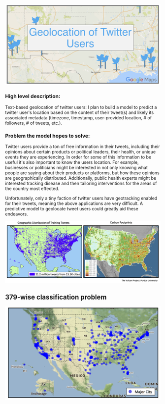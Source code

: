 ![Header](Imgs/Header2.png)











### High level description:

Text-based geolocation of twitter users: I plan to build a model to predict a twitter user's location based on the content of their tweet(s) and likely its associated metadata (timezone, timestamp, user-provided location, # of followers, # of tweets, etc.).

### Problem the model hopes to solve:

Twitter users provide a ton of free information in their tweets, including their opinions about certain products or political leaders, their health, or unique events they are experiencing. In order for some of this information to be useful it's also important to know the users location. For example, businesses or politicians might be interested in not only knowing what people are saying about their products or platforms, but how these opinions are geographically distributed. Additionally, public health experts might be interested tracking disease and then tailoring interventions for the areas of the country most effected.    

Unfortunately, only a tiny faction of twitter users have geotracking enabled for their tweets, meaning the above applications are very difficult. A predictive model to geolocate tweet users could greatly aid these endeavors.



![Training-Tweets](Imgs/Training_Tweets.png)



## 379-wise classification problem
![379-Cities](Imgs/379_cities.png)
